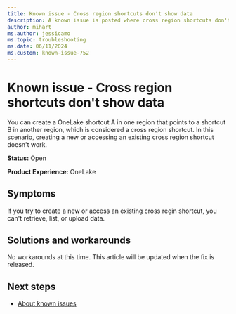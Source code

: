 ```yaml
---
title: Known issue - Cross region shortcuts don't show data
description: A known issue is posted where cross region shortcuts don't show data.
author: mihart
ms.author: jessicamo
ms.topic: troubleshooting  
ms.date: 06/11/2024
ms.custom: known-issue-752
---
```


# Known issue - Cross region shortcuts don't show data

You can create a OneLake shortcut A in one region that points to a shortcut B in another region, which is considered a cross region shortcut. In this scenario, creating a new or accessing an existing cross region shortcut doesn't work.

**Status:** Open

**Product Experience:** OneLake

## Symptoms

If you try to create a new or access an existing cross regin shortcut, you can't retrieve, list, or upload data.

## Solutions and workarounds

No workarounds at this time. This article will be updated when the fix is released.

## Next steps

- [About known issues](https://support.fabric.microsoft.com/known-issues)
